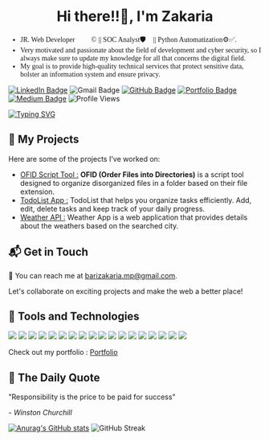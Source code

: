 <link rel="preconnect" href="https://fonts.googleapis.com">
<link rel="preconnect" href="https://fonts.gstatic.com" crossorigin>
<link href="https://fonts.googleapis.com/css2?family=Montserrat:ital,wght@0,100..900;1,100..900&family=Poppins:ital,wght@0,100;0,200;0,300;0,400;0,500;0,600;0,700;0,800;0,900;1,100;1,200;1,300;1,400;1,500;1,600;1,700;1,800;1,900&display=swap" rel="stylesheet">

<h1 style="text-align: center;"> Hi there!!👋, I'm Zakaria </h1>
<ul style="font-family: Montserrat, sans serif; font-weight: 500;">
<li>
 JR. Web Developer👨🏽‍💻©️ || SOC Analyst🛡️🔐 || Python Automatization⚙✅.
</li>
<li>
  Very motivated and passionate about the field of development and cyber security, so I always make sure to update my knowledge for all that concerns the digital field.
</li>
<li>
My goal is to provide high-quality technical services that protect sensitive data, bolster an information system and ensure privacy.
</li>
</ul>

[![LinkedIn Badge](https://img.shields.io/badge/LinkedIn-0077B5?style=for-the-badge&logo=linkedin&logoColor=white)](https://www.linkedin.com/in/zakaria-bari/)
![Gmail Badge](https://img.shields.io/badge/barizakaria.mp@gmail.com-D14836?style=for-the-badge&logo=gmail&logoColor=white)
[![GitHub Badge](https://img.shields.io/badge/GitHub-181717?style=for-the-badge&logo=github&logoColor=white)](https://github.com/BARI-Zakaria)
[![Portfolio Badge](https://img.shields.io/badge/Portfolio-YourWebsiteColor?style=for-the-badge&logo=web&logoColor=white)](https://www.secdev-zakaria.com/)
[![Medium Badge](https://img.shields.io/badge/Medium-12100E?style=for-the-badge&logo=medium&logoColor=white)](https://medium.com/@SecDev_Zakaria)
![Profile Views](https://komarev.com/ghpvc/?username=mohammed-bakkali&style=for-the-badge&color=blue)



[![Typing SVG](https://readme-typing-svg.demolab.com?font=Montserrat&weight=600&size=24&pause=1000&color=00C834&width=500&height=50&lines=Web+Development%F0%9F%91%A8%F0%9F%8F%BD%E2%80%8D%F0%9F%92%BB+%26+Cyber+Security%F0%9F%9B%A1%EF%B8%8F)](https://git.io/typing-svg)

## 🚀 **My Projects**

Here are some of the projects I've worked on:

- [OFID Script Tool :](https://github.com/BARI-Zakaria/OFID_Task_Automation) **OFID (Order Files into Directories)** is a script tool designed to organize disorganized files in a folder based on their file extension.
- [TodoList App :](https://bari-zakaria.github.io/TodoList-App/) TodoList that helps you organize tasks efficiently. Add, edit, delete tasks and keep track of your daily progress. 
- [Weather API :](https://raw.githack.com/BARI-Zakaria/Weather-API-Project/main/index.html) Weather App is a web application that provides details about the weathers based on the searched city.  

## 📬 **Get in Touch**

📧 You can reach me at [barizakaria.mp@gmail.com](mailto:barizakaria.mp@gmail.com). 

Let's collaborate on exciting projects and make the web a better place!

## 💼 **Tools and Technologies**

![](https://img.shields.io/badge/HTML-E34F26?style=for-the-badge&logo=html5&logoColor=white)
![](https://img.shields.io/badge/CSS-1572B6?style=for-the-badge&logo=css3&logoColor=white)
![](https://img.shields.io/badge/JavaScript-F7DF1E?style=for-the-badge&logo=javascript&logoColor=black)
![](https://img.shields.io/badge/PHP-777BB4?style=for-the-badge&logo=php&logoColor=white)
![](https://img.shields.io/badge/MySQL-4479A1?style=for-the-badge&logo=mysql&logoColor=white)
![](https://img.shields.io/badge/Python-3776AB?style=for-the-badge&logo=python&logoColor=white)
![](https://img.shields.io/badge/Git-F05032?style=for-the-badge&logo=git&logoColor=white)
![](https://img.shields.io/badge/GitHub-181717?style=for-the-badge&logo=github&logoColor=white)
![](https://img.shields.io/badge/Velociraptor-00C834?style=for-the-badge&logo=appveyor&logoColor=white)
![](https://img.shields.io/badge/ELK-FFA500?style=for-the-badge&logo=elasticsearch&logoColor=white)
![](https://img.shields.io/badge/Wazuh-3366CC?style=for-the-badge&logo=wazuh&logoColor=white)
![](https://img.shields.io/badge/pfSense-9E1B32?style=for-the-badge&logo=pfsense&logoColor=white)
![](https://img.shields.io/badge/Visual_Studio_Code-007ACC?style=for-the-badge&logo=visual-studio-code&logoColor=white)
![](https://img.shields.io/badge/VMware-607078?style=for-the-badge&logo=vmware&logoColor=white)
![](https://img.shields.io/badge/Kali_Linux-557C7B?style=for-the-badge&logo=kali-linux&logoColor=white)
![](https://img.shields.io/badge/CentOS-262577?style=for-the-badge&logo=centos&logoColor=white)
![](https://img.shields.io/badge/Ubuntu-E95420?style=for-the-badge&logo=ubuntu&logoColor=white)
![](https://img.shields.io/badge/Figma-800080?style=for-the-badge&logo=figma&logoColor=white)



Check out my portfolio : [Portfolio](https://www.secdev-zakaria.com/)

## 📜 **The Daily Quote**

<p>"Responsibility is the price to be paid for success"</p>

<p>- <i>Winston Churchill</i></p>



[![Anurag's GitHub stats](https://github-readme-stats.vercel.app/api?username=BARI-Zakaria&show_icons=true?&theme=midnight-purple)](https://github.com/anuraghazra/github-readme-stats)
![GitHub Streak](https://streak-stats.demolab.com?user=your_username&background=1a1a2e&ring=purple&fire=orange&currStreakLabel=white)



 
<!--
